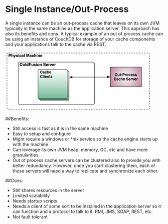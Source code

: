 # Single Instance/Out-Process

A single instance can be an out-process cache that leaves on its own JVM typically in the same machine as the application server. This approach has also its benefits and cons. A typical example of an out of process cache can be using an instance of CouchDB for storage of your cache components and your applications talk to the cache via REST.

<img src="../images/cachebox_topology_outprocess.png">


##Benefits:
* Still access is fast as it is in the same machine
* Easy to setup and configure
* Might require a windows or *nix service so the cache engine starts up with the machine
* Can leverage its own JVM heap, memory, GC, etc and have more granularities.
* Out of process cache servers can be clustered also to provide you with better redundancy. However, once you start clustering them, each of those servers will need a way to replicate and synchronize each other.

##Cons:
* Still shares resources in the server
* Limited scalability
* Needs startup scripts
* Needs a client of some sort to be installed in the application server so it can function and a protocol to talk to it: RMI, JMS, SOAP, REST, etc.
* Not fault tolerant


